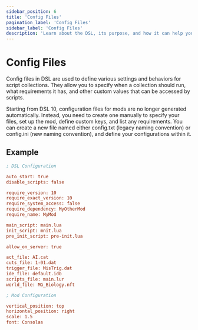 ```yaml
---
sidebar_position: 6
title: 'Config Files'
pagination_label: 'Config Files'
sidebar_label: 'Config Files'
description: 'Learn about the DSL, its purpose, and how it can help you in your projects.'
---
```


# Config Files

Config files in DSL are used to define various settings and behaviors for script collections. They allow you to specify when a collection should run, what requirements it has, and other custom values that can be accessed by scripts.

Starting from DSL 10, configuration files for mods are no longer generated automatically. Instead, you need to create one manually to specify your files, set up the mod, define custom keys, and list any requirements. You can create a new file named either config.txt (legacy naming convention) or config.ini (new naming convention), and define your configurations within it.

## Example

```ini
; DSL Configuration

auto_start: true
disable_scripts: false

require_version: 10
require_exact_version: 10
require_system_access: false
require_dependency: MyOtherMod
require_name: MyMod

main_script: main.lua
init_script: mnit.lua
pre_init_script: pre-init.lua

allow_on_server: true

act_file: AI.cat
cuts_file: 1-01.dat
trigger_file: MisTrig.dat
ide_file: default.idb
scripts_file: main.lur
world_file: MG_Biology.nft

; Mod Configuration

vertical_position: top
horizontal_position: right
scale: 1.5
font: Consolas
```
